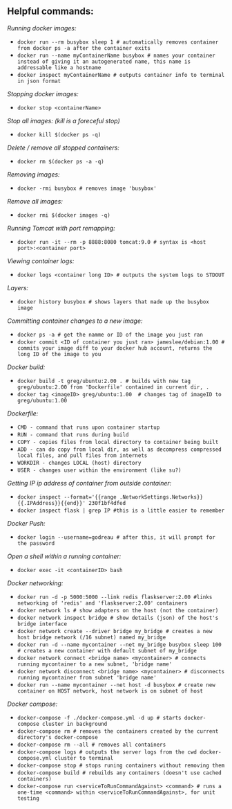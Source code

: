 ## Helpful commands:

*Running docker images:*

  - `docker run --rm busybox sleep 1 # automatically removes container from docker ps -a after the container exits`
  - `docker run --name myContainerName busybox # names your container instead of giving it an autogenerated name, this name is addressable like a hostname`
  - `docker inspect myContainerName # outputs container info to terminal in json format`

*Stopping docker images:*

  - `docker stop <containerName>`

*Stop all images: (kill is a foreceful stop)*

  - `docker kill $(docker ps -q)`

*Delete / remove all stopped containers:*

  - `docker rm $(docker ps -a -q)`

*Removing images:*

  - `docker -rmi busybox # removes image 'busybox'`

*Remove all images:*

  - `docker rmi $(docker images -q)`

*Running Tomcat with port remapping:*

  - `docker run -it --rm -p 8888:8080 tomcat:9.0 # syntax is <host port>:<container port>`

*Viewing container logs:*

  - `docker logs <container long ID> # outputs the system logs to STDOUT`

*Layers:*

  - `docker history busybox # shows layers that made up the busybox image`

*Committing container changes to a new image:*

  - `docker ps -a # get the namme or ID of the image you just ran`
  - `docker commit <ID of container you just ran> jameslee/debian:1.00 # commits your image diff to your docker hub account, returns the long ID of the image to you`

*Docker build:*

  - `docker build -t greg/ubuntu:2.00 . # builds with new tag greg/ubuntu:2.00 from 'Dockerfile' contained in current dir, .`
  - `docker tag <imageID> greg/ubuntu:1.00  # changes tag of imageID to greg/ubuntu:1.00`

*Dockerfile:*

  - `CMD - command that runs upon container startup`
  - `RUN - command that runs during build`
  - `COPY - copies files from local directory to container being built`
  - `ADD - can do copy from local dir, as well as decompress compressed local files, and pull files from internets`
  - `WORKDIR - changes LOCAL (host) directory`
  - `USER - changes user within the environment (like su?)`

*Getting IP ip address of container from outside container:*

  - `docker inspect --format='{{range .NetworkSettings.Networks}}{{.IPAddress}}{{end}}' 230f1bf4dfed`
  - `docker inspect flask | grep IP #this is a little easier to remember`

*Docker Push:*

  - `docker login --username=godreau # after this, it will prompt for the password`

*Open a shell within a running container:*

  - `docker exec -it <containerID> bash`

*Docker networking:*

  - `docker run -d -p 5000:5000 --link redis flaskserver:2.00 #links networking of 'redis' and 'flaskserver:2.00' containers`
  - `docker network ls # show adapters on the host (not the container)`
  - `docker network inspect bridge # show details (json) of the host's bridge interface`
  - `docker network create --driver bridge my_bridge # creates a new host bridge network (/16 subnet) named my_bridge`
  - `docker run -d --name mycontainer --net my_bridge busybox sleep 100 # creates a new container with default subnet of my_bridge`
  - `docker network connect <bridge name> <mycontainer> # connects running mycontainer to a new subnet, 'bridge name'`
  - `docker network disconnect <bridge name> <mycontainer> # disconnects running mycontainer from subnet 'bridge name'`
  - `docker run --name mycontainer --net host -d busybox # create new container on HOST network, host network is on subnet of host`

*Docker compose:*

  - `docker-compose -f ./docker-compose.yml -d up # starts docker-compose cluster in background`
  - `docker-compose rm # removes the containers created by the current directory's docker-compose`
  - `docker-compose rm --all # removes all containers`
  - `docker-compose logs # outputs the server logs from the cwd docker-compose.yml cluster to terminal`
  - `docker-compose stop # stops runing containers without removing them`
  - `docker-compose build # rebuilds any containers (doesn't use cached containers)`
  - `docker-compose run <serviceToRunCommandAgainst> <command> # runs a one-time <command> within <serviceToRunCommandAgainst>, for unit testing`
